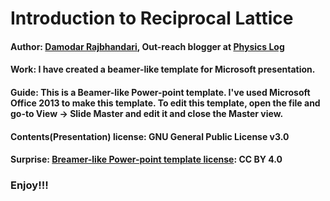 # Introduction to Reciprocal Lattice
#### Author: [Damodar Rajbhandari](mailto:damicristi7@live.com), Out-reach blogger at [Physics Log](http://www.physicslog.com/)  
#### Work: I have created a beamer-like template for Microsoft presentation.
#### Guide: This is a Beamer-like Power-point template. I've used Microsoft Office 2013 to make this template. To edit this template, open the file and go-to View → Slide Master and edit it and close the Master view.
#### Contents(Presentation) license: GNU General Public License v3.0
#### Surprise: [Breamer-like Power-point template license](https://figshare.com/articles/Beamer-like_Power-point_template/5286040): CC BY 4.0
### Enjoy!!!
